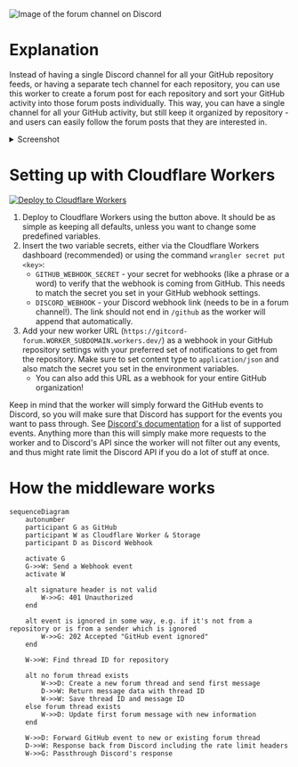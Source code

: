 <picture>
  <source media="(prefers-color-scheme: dark)" srcset="https://socialify.git.ci/biaw/gitcord-forum/image?custom_language=Discord&description=1&font=Inter&forks=1&language=1&name=1&owner=1&pattern=Plus&stargazers=1&theme=Dark">
  <img alt="Image of the forum channel on Discord" src="https://socialify.git.ci/biaw/gitcord-forum/image?custom_language=Discord&description=1&font=Inter&forks=1&language=1&name=1&owner=1&pattern=Plus&stargazers=1&theme=Light">
</picture>

# Explanation

Instead of having a single Discord channel for all your GitHub repository feeds, or having a separate tech channel for each repository, you can use this worker to create a forum post for each repository and sort your GitHub activity into those forum posts individually. This way, you can have a single channel for all your GitHub activity, but still keep it organized by repository - and users can easily follow the forum posts that they are interested in.

<details>
  <summary>Screenshot</summary>

  <picture>
    <source media="(prefers-color-scheme: dark)" srcset="https://user-images.githubusercontent.com/10573728/206237592-9104b964-74d6-4a29-a2ab-f36dc400481c.png">
    <img alt="Image of the forum channel on Discord" src="https://user-images.githubusercontent.com/10573728/206237630-b76efa8e-68a2-498d-9463-edfe3d75f58a.png">
  </picture>
</details>

# Setting up with Cloudflare Workers

[![Deploy to Cloudflare Workers](https://deploy.workers.cloudflare.com/button)](https://deploy.workers.cloudflare.com/?url=https://github.com/biaw/gitcord-forum)

1. Deploy to Cloudflare Workers using the button above. It should be as simple as keeping all defaults, unless you want to change some predefined variables.
2. Insert the two variable secrets, either via the Cloudflare Workers dashboard (recommended) or using the command `wrangler secret put <key>`:
    * `GITHUB_WEBHOOK_SECRET` - your secret for webhooks (like a phrase or a word) to verify that the webhook is coming from GitHub. This needs to match the secret you set in your GitHub webhook settings.
    * `DISCORD_WEBHOOK` - your Discord webhook link (needs to be in a forum channel!). The link should not end in `/github` as the worker will append that automatically.
3. Add your new worker URL (`https://gitcord-forum.WORKER_SUBDOMAIN.workers.dev/`) as a webhook in your GitHub repository settings with your preferred set of notifications to get from the repository. Make sure to set content type to `application/json` and also match the secret you set in the environment variables.
    * You can also add this URL as a webhook for your entire GitHub organization!

Keep in mind that the worker will simply forward the GitHub events to Discord, so you will make sure that Discord has support for the events you want to pass through. See [Discord's documentation](https://discord.com/developers/docs/resources/webhook#execute-githubcompatible-webhook) for a list of supported events. Anything more than this will simply make more requests to the worker and to Discord's API since the worker will not filter out any events, and thus might rate limit the Discord API if you do a lot of stuff at once.

# How the middleware works

```mermaid
sequenceDiagram
    autonumber
    participant G as GitHub
    participant W as Cloudflare Worker & Storage
    participant D as Discord Webhook

    activate G
    G->>W: Send a Webhook event
    activate W

    alt signature header is not valid
        W->>G: 401 Unauthorized
    end

    alt event is ignored in some way, e.g. if it's not from a repository or is from a sender which is ignored
        W->>G: 202 Accepted "GitHub event ignored"
    end

    W->>W: Find thread ID for repository

    alt no forum thread exists
        W->>D: Create a new forum thread and send first message
        D->>W: Return message data with thread ID
        W->>W: Save thread ID and message ID
    else forum thread exists
        W->>D: Update first forum message with new information
    end

    W->>D: Forward GitHub event to new or existing forum thread
    D->>W: Response back from Discord including the rate limit headers
    W->>G: Passthrough Discord's response
```

